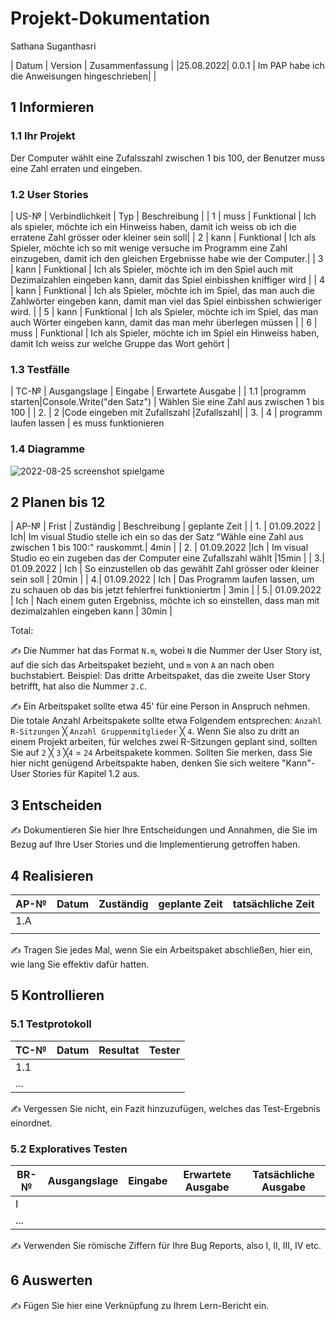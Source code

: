 # Projekt-Dokumentation

Sathana Suganthasri

| Datum | Version | Zusammenfassung                 |
|25.08.2022| 0.0.1 | Im PAP habe ich die Anweisungen hingeschrieben|
|
## 1 Informieren

### 1.1 Ihr Projekt
Der Computer wählt eine Zufalsszahl zwischen 1 bis 100, der Benutzer muss eine Zahl erraten und eingeben.


### 1.2 User Stories                

| US-№ | Verbindlichkeit | Typ  | Beschreibung                       |
| 1  | muss | Funktional | Ich als spieler, möchte ich ein Hinweiss haben, damit ich weiss ob ich die erratene Zahl grösser oder kleiner sein soll|
| 2 | kann | Funktional | Ich als Spieler, möchte ich so mit wenige versuche im Programm eine Zahl einzugeben, damit ich den gleichen Ergebnisse habe wie der Computer.|
| 3 | kann | Funktional | Ich als Spieler, möchte ich im den Spiel auch mit Dezimalzahlen eingeben kann, damit das Spiel einbisshen kniffiger wird  |
| 4 | kann | Funktional | Ich als Spieler, möchte ich im Spiel, das man auch die Zahlwörter eingeben kann, damit man viel das Spiel einbisshen schwieriger wird. |
| 5 | kann | Funktional | Ich als Spieler, möchte ich im Spiel, das man auch Wörter eingeben kann, damit das man mehr überlegen müssen |
| 6 | muss | Funktional | Ich als Spieler, möchte ich im Spiel ein Hinweiss haben, damit Ich weiss zur welche Gruppe das Wort gehört |



### 1.3 Testfälle

| TC-№ | Ausgangslage | Eingabe | Erwartete Ausgabe |
| 1.1  |programm starten|Console.Write("den Satz") | Wählen Sie eine Zahl aus zwischen 1 bis 100 |
| 2. |  2  |Code eingeben mit Zufallszahl |Zufallszahl|
| 3. | 4 | programm laufen lassen | es muss funktionieren



### 1.4 Diagramme

![2022-08-25 screenshot spielgame](https://user-images.githubusercontent.com/111046257/186613583-35830601-3d8d-4eb1-b310-64f6eda97394.png)




## 2 Planen       bis 12
| AP-№ | Frist | Zuständig | Beschreibung | geplante Zeit |
| 1. | 01.09.2022 | Ich| Im visual Studio stelle ich ein so das der Satz "Wähle eine Zahl aus zwischen 1 bis 100:" rauskommt.| 4min |
| 2. | 01.09.2022 |Ich | Im visual Studio eo ein zugeben das der Computer eine Zufallszahl wählt |15min |
| 3.| 01.09.2022 | Ich | So einzustellen ob das gewählt Zahl grösser oder kleiner sein soll | 20min |
| 4.| 01.09.2022 | Ich | Das Programm laufen lassen, um zu schauen ob das bis jetzt fehlerfrei funktioniertm | 3min |
| 5.| 01.09.2022 | Ich | Nach einem guten Ergebniss, möchte ich so einstellen, dass man mit dezimalzahlen eingeben kann | 30min |

Total: 

✍️ Die Nummer hat das Format `N.m`, wobei `N` die Nummer der User Story ist, auf die sich das Arbeitspaket bezieht, und `m` von `A` an nach oben buchstabiert. Beispiel: Das dritte Arbeitspaket, das die zweite User Story betrifft, hat also die Nummer `2.C`.

✍️ Ein Arbeitspaket sollte etwa 45' für eine Person in Anspruch nehmen. Die totale Anzahl Arbeitspakete sollte etwa Folgendem entsprechen: `Anzahl R-Sitzungen` ╳ `Anzahl Gruppenmitglieder` ╳ `4`. Wenn Sie also zu dritt an einem Projekt arbeiten, für welches zwei R-Sitzungen geplant sind, sollten Sie auf `2` ╳ `3` ╳`4` = `24` Arbeitspakete kommen. Sollten Sie merken, dass Sie hier nicht genügend Arbeitspakte haben, denken Sie sich weitere "Kann"-User Stories für Kapitel 1.2 aus.

## 3 Entscheiden

✍️ Dokumentieren Sie hier Ihre Entscheidungen und Annahmen, die Sie im Bezug auf Ihre User Stories und die Implementierung getroffen haben.

## 4 Realisieren

| AP-№ | Datum | Zuständig | geplante Zeit | tatsächliche Zeit |
| ---- | ----- | --------- | ------------- | ----------------- |
| 1.A  |       |           |               |                   |
|  |       |           |               |                   |

✍️ Tragen Sie jedes Mal, wenn Sie ein Arbeitspaket abschließen, hier ein, wie lang Sie effektiv dafür hatten.


## 5 Kontrollieren

### 5.1 Testprotokoll

| TC-№ | Datum | Resultat | Tester |
| ---- | ----- | -------- | ------ |
| 1.1  |       |          |        |
| ...  |       |          |        |

✍️ Vergessen Sie nicht, ein Fazit hinzuzufügen, welches das Test-Ergebnis einordnet.

### 5.2 Exploratives Testen

| BR-№ | Ausgangslage | Eingabe | Erwartete Ausgabe | Tatsächliche Ausgabe |
| ---- | ------------ | ------- | ----------------- | -------------------- |
| I    |              |         |                   |                      |
| ...  |              |         |                   |                      |



✍️ Verwenden Sie römische Ziffern für Ihre Bug Reports, also I, II, III, IV etc.
                                              
## 6 Auswerten

✍️ Fügen Sie hier eine Verknüpfung zu Ihrem Lern-Bericht ein.
